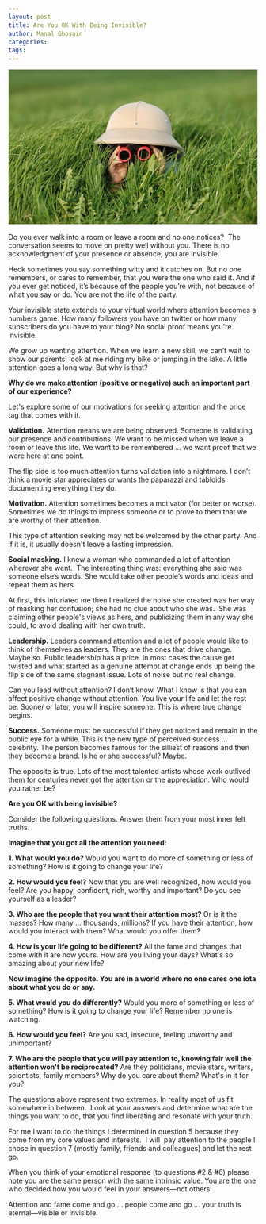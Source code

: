 ```yaml
---
layout: post
title: Are You OK With Being Invisible?
author: Manal Ghosain
categories:
tags:
---
```


![Binoculars in field](/images/binoculars-in-field.jpg)

Do you ever walk into a room or leave a room and no one notices?  The conversation seems to move on pretty well without you. There is no acknowledgment of your presence or absence; you are invisible. 

Heck sometimes you say something witty and it catches on. But no one remembers, or cares to remember, that you were the one who said it. And if you ever get noticed, it’s because of the people you’re with, not because of what you say or do. You are not the life of the party. 

Your invisible state extends to your virtual world where attention becomes a numbers game. How many followers you have on twitter or how many subscribers do you have to your blog? No social proof means you're invisible. 

We grow up wanting attention. When we learn a new skill, we can’t wait to show our parents: look at me riding my bike or jumping in the lake. A little attention goes a long way. But why is that?

**Why do we make attention (positive or negative) such an important part of our experience?** 

Let's explore some of our motivations for seeking attention and the price tag that comes with it. 

**Validation.** Attention means we are being observed. Someone is validating our presence and contributions. We want to be missed when we leave a room or leave this life. We want to be remembered ... we want proof that we were here at one point. 

The flip side is too much attention turns validation into a nightmare. I don’t think a movie star appreciates or wants the paparazzi and tabloids documenting everything they do. 

**Motivation.** Attention sometimes becomes a motivator (for better or worse). Sometimes we do things to impress someone or to prove to them that we are worthy of their attention. 

This type of attention seeking may not be welcomed by the other party. And if it is, it usually doesn't leave a lasting impression. 

**Social masking.** I knew a woman who commanded a lot of attention wherever she went.  The interesting thing was: everything she said was someone else’s words. She would take other people’s words and ideas and repeat them as hers. 

At first, this infuriated me then I realized the noise she created was her way of masking her confusion; she had no clue about who she was.  She was claiming other people's views as hers, and publicizing them in any way she could, to avoid dealing with her own truth. 

**Leadership.** Leaders command attention and a lot of people would like to think of themselves as leaders. They are the ones that drive change.  Maybe so. Public leadership has a price. In most cases the cause get twisted and what started as a genuine attempt at change ends up being the flip side of the same stagnant issue. Lots of noise but no real change. 

Can you lead without attention? I don’t know. What I know is that you can affect positive change without attention. You live your life and let the rest be. Sooner or later, you will inspire someone. This is where true change begins. 

**Success.** Someone must be successful if they get noticed and remain in the public eye for a while. This is the new type of perceived success ... celebrity. The person becomes famous for the silliest of reasons and then they become a brand. Is he or she successful? Maybe. 

The opposite is true. Lots of the most talented artists whose work outlived them for centuries never got the attention or the appreciation. Who would you rather be? 

**Are you OK with being invisible?** 

Consider the following questions. Answer them from your most inner felt truths. 

**Imagine that you got all the attention you need:** 

**1. What would you do?** Would you want to do more of something or less of something? How is it going to change your life? 

**2. How would you feel?** Now that you are well recognized, how would you feel? Are you happy, confident, rich, worthy and important? Do you see yourself as a leader? 

**3. Who are the people that you want their attention most?** Or is it the masses? How many ... thousands, millions? If you have their attention, how would you interact with them? What would you offer them? 

**4. How is your life going to be different?** All the fame and changes that come with it are now yours. How are you living your days? What's so amazing about your new life? 

**Now imagine the opposite. You are in a world where no one cares one iota about what you do or say.**

**5. What would you do differently?** Would you more of something or less of something? How is it going to change your life? Remember no one is watching. 

**6. How would you feel?** Are you sad, insecure, feeling unworthy and unimportant? 

**7. Who are the people that you will pay attention to, knowing fair well the attention won't be reciprocated?** Are they politicians, movie stars, writers, scientists, family members? Why do you care about them? What's in it for you? 

The questions above represent two extremes. In reality most of us fit somewhere in between.  Look at your answers and determine what are the things you want to do, that you find liberating and resonate with your truth. 

For me I want to do the things I determined in question 5 because they come from my core values and interests.  I will  pay attention to the people I chose in question 7 (mostly family, friends and colleagues) and let the rest go. 

When you think of your emotional response (to questions #2 & #6) please note you are the same person with the same intrinsic value. You are the one who decided how you would feel in your answers—not others. 

Attention and fame come and go ... people come and go ... your truth is eternal—visible or invisible.